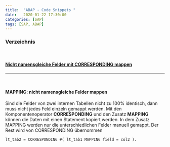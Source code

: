 ```yaml
---
title:  "ABAP - Code Snippets "
date:   2020-01-22 17:30:00
categories: [SAP]
tags: [SAP, ABAP]
---
```



### Verzeichnis
<br>

#### [Nicht namensgleiche Felder mit CORRESPONDING mappen](#correspondingkomponente)


***
<br>


#### **MAPPING: nicht namensgleiche Felder mappen** <a name="correspondingkomponente"></a>
Sind die Felder von zwei internen Tabellen nicht zu 100% identisch, dann muss nicht jedes Feld einzeln gemappt werden. Mit den Komponentenoperator **CORRESPONDING** und den Zusatz **MAPPING** können die Daten mit einen Statement kopiert werden. In dem Zusatz MAPPING werden nur die unterschiedlichen Felder manuell gemappt. Der Rest wird von CORRESPONDING übernommen


``` 
lt_tab2 = CORRESPONDING #( lt_tab1 MAPPING field = col2 ).
```